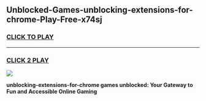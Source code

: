 
## Unblocked-Games-unblocking-extensions-for-chrome-Play-Free-x74sj
<h3>
<a href="https://premium76.site?title=unblocking-extensions-for-chrome&ref=21A">CLICK TO PLAY</a></h3>
<hr>

<h3>
<a href="https://premium76.site?title=unblocking-extensions-for-chrome&ref=21A">CLICK 2 PLAY</a>
  
</h3>

<a href="https://premium76.site?title=unblocking-extensions-for-chrome&ref=21A"><img src="https://clearcache.store/games.png"></a>


**unblocking-extensions-for-chrome games unblocked: Your Gateway to Fun and Accessible Online Gaming**
